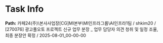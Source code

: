# Task Info

**Path:** 카페24(주)\본사사업장\[CG]MI본부\MI인프라그룹\AI인프라1팀 / shkim20 / [270076] 광고풀오토 프로젝트 신규 업무 분장 _ 업무 담당자 의견 청취 및 일정 조율, 최종 분장안 확정 / 2025-08-01_00-00-00

